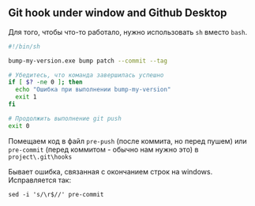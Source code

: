 Git hook under window and Github Desktop
-------------------------------

Для того, чтобы что-то работало, нужно использовать `sh` вместо `bash`.

```sh
#!/bin/sh

bump-my-version.exe bump patch --commit --tag

# Убедитесь, что команда завершилась успешно
if [ $? -ne 0 ]; then
  echo "Ошибка при выполнении bump-my-version"
  exit 1
fi

# Продолжить выполнение git push
exit 0
```

Помещаем код в файл `pre-push` (после коммита, но перед пушем) или `pre-commit` (перед коммитом - обычно нам нужно это) в `project\.git\hooks`

Бывает ошибка, связанная с окончанием строк на windows. Исправляется так:

    sed -i 's/\r$//' pre-commit
    
